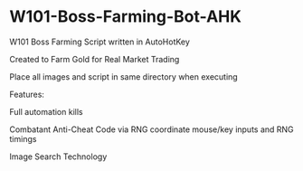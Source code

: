 # W101-Boss-Farming-Bot-AHK
W101 Boss Farming Script written in AutoHotKey 

Created to Farm Gold for Real Market Trading  

Place all images and script in same directory when executing  
 

Features:  

Full automation kills  

Combatant Anti-Cheat Code via RNG coordinate mouse/key inputs and RNG timings  

Image Search Technology
